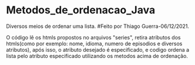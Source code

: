 # Metodos_de_ordenacao_Java
Diversos meios de ordenar uma lista. 
#Feito por Thiago Guerra-06/12/2021.

O código lê os htmls propostos no arquivos "series", retira atributos dos htmls(como por exemplo: nome, idioma, numero de episodios e diversos atributos), após isso,
o atributo desejado é especificado, e codigo ordena a lista pelo atributo especificado utilizando os metodos acima de ordenação.
